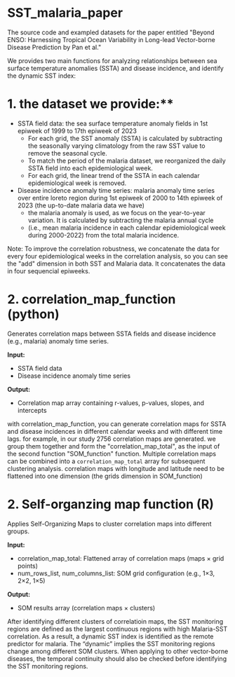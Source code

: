 # SST_malaria_paper
The source code and exampled datasets for the paper entitled "Beyond ENSO: Harnessing Tropical Ocean Variability in Long-lead Vector-borne Disease Prediction by Pan et al."

We provides two main functions for analyzing relationships between sea surface temperature anomalies (SSTA) and disease incidence, and identify the dynamic SST index:

# 1. the dataset we provide:**
- SSTA field data: the sea surface temperature anomaly fields in 1st epiweek of 1999 to 17th epiweek of 2023
    - For each grid, the SST anomaly (SSTA) is calculated by subtracting the seasonally varying climatology from the raw SST value to remove the seasonal cycle. 
    - To match the period of the malaria dataset, we reorganized the daily SSTA field into each epidemiological week. 
    - For each grid, the linear trend of the SSTA in each calendar epidemiological week is removed. 
- Disease incidence anomaly time series: malaria anomaly time series over entire loreto region during 1st epiweek of 2000 to 14th epiweek of 2023 (the up-to-date malaria data we have)
    - the malaria anomaly is used, as we focus on the year-to-year variation. It is calculated by subtracting the malaria annual cycle 
    - (i.e., mean malaria incidence in each calendar epidemiological week during 2000-2022) from the total malaria incidence.

Note: To improve the correlation robustness, we concatenate the data for every four epidemiological weeks in the correlation analysis, so you can see the "add" dimension in both SST and Malaria data. It concatenates the data in four sequencial epiweeks. 

# 2. correlation_map_function (python)
Generates correlation maps between SSTA fields and disease incidence (e.g., malaria) anomaly time series.

**Input:**
- SSTA field data
- Disease incidence anomaly time series

**Output:**
- Correlation map array containing r-values, p-values, slopes, and intercepts

with correlation_map_function, you can generate correlation maps for SSTA and disease incidences in different calendar weeks and with different time lags.
for example, in our study 2756 correlation maps are generated. we group them together and form the "correlation_map_total", as the input of the second function "SOM_function" function.
Multiple correlation maps can be combined into a `correlation_map_total` array for subsequent clustering analysis.
correlation maps with longitude and latitude need to be flattened into one dimension (the grids dimension in SOM_function)

# 2. Self-organzing map function (R)
Applies Self-Organizing Maps to cluster correlation maps into different groups.

**Input:**
- correlation_map_total: Flattened array of correlation maps (maps × grid points)
- num_rows_list, num_columns_list: SOM grid configuration (e.g., 1×3, 2×2, 1×5)

**Output:**
- SOM results array (correlation maps × clusters)

After identifying different clusters of correlatioin maps, the SST monitoring regions are defined as the largest continuous regions with high Malaria-SST correlation. As a result, a dynamic SST index is identified as the remote predictor for malaria. The “dynamic” implies the SST monitoring regions change among different SOM clusters. When applying to other vector-borne diseases, the temporal continuity should also be checked before identifying the SST monitoring regions.

